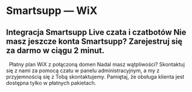 # Smartsupp — WiX
## Integracja Smartsupp Live czata i czatbotów Nie masz jeszcze konta Smartsupp? Zarejestruj się za darmo w ciągu 2 minut.
  Płatny plan WiX z połączoną domen
Nadal masz wątpliwości? Skontaktuj się z nami za pomocą czatu w panelu administracyjnym, a my z przyjemnością się z Tobą skontaktujemy. Pamiętaj, że obsługa klienta jest dostępna tylko w płatnych pakietach.

